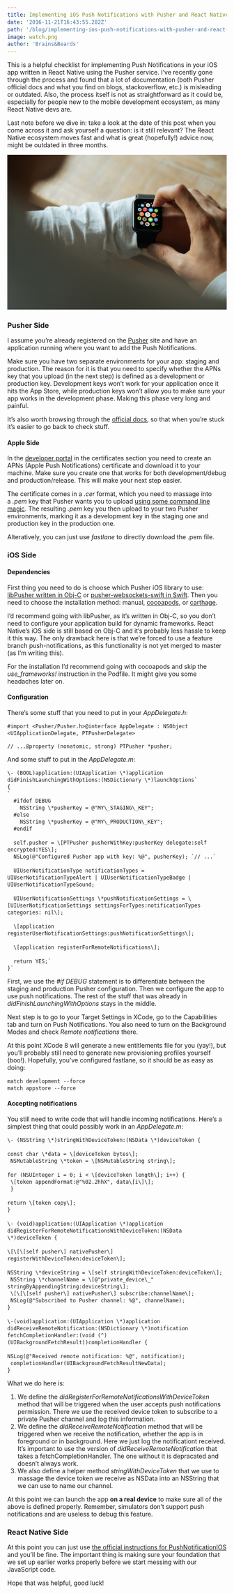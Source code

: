 ```yaml
---
title: Implementing iOS Push Notifications with Pusher and React Native
date: '2016-11-21T16:43:55.282Z'
path: '/blog/implementing-ios-push-notifications-with-pusher-and-react-native'
image: watch.png
author: 'Brains&Beards'
---
```


This is a helpful checklist for implementing Push Notifications in your iOS app written in React Native using the Pusher service. I’ve recently gone through the process and found that a lot of documentation (both Pusher official docs and what you find on blogs, stackoverflow, etc.) is misleading or outdated. Also, the process itself is not as straightforward as it could be, especially for people new to the mobile development ecosystem, as many React Native devs are.

Last note before we dive in: take a look at the date of this post when you come across it and ask yourself a question: is it still relevant? The React Native ecosystem moves fast and what is great (hopefully!) advice now, might be outdated in three months.

![](watch.png)

### Pusher Side

I assume you’re already registered on the [Pusher](https://pusher.com) site and have an application running where you want to add the Push Notifications.

Make sure you have two separate environments for your app: staging and production. The reason for it is that you need to specify whether the APNs key that you upload (in the next step) is defined as a development or production key. Development keys won’t work for your application once it hits the App Store, while production keys won’t allow you to make sure your app works in the development phase. Making this phase very long and painful.

It’s also worth browsing through the [official docs](https://pusher.com/docs), so that when you’re stuck it’s easier to go back to check stuff.

#### Apple Side

In the [developer portal](https://developer.apple.com) in the certificates section you need to create an APNs (Apple Push Notifications) certificate and download it to your machine. Make sure you create one that works for both development/debug and production/release. This will make your next step easier.

The certificate comes in a *.cer* format, which you need to massage into a *.pem* key that Pusher wants you to upload [using some command line magic](http://stackoverflow.com/questions/991758/how-to-get-pem-file-from-key-and-crt-files). The resulting *.pem* key you then upload to your two Pusher environments, marking it as a development key in the staging one and production key in the production one.

Alteratively, you can just use _fastlane_ to directly download the .pem file.

### **iOS Side**

#### **Dependencies**

First thing you need to do is choose which Pusher iOS library to use: [libPusher written in Obj-C](https://github.com/pusher/libPusher/) or [pusher-websockets-swift in Swift](https://github.com/pusher/pusher-websocket-swift). Then you need to choose the installation method: manual, [cocoapods](http://cocoadocs.org/), or [carthage](https://github.com/Carthage/Carthage).

I’d recommend going with libPusher, as it’s written in Obj-C, so you don’t need to configure your application build for dynamic frameworks. React Native’s iOS side is still based on Obj-C and it’s probably less hassle to keep it this way. The only drawback here is that we’re forced to use a feature branch push-notifications, as this functionality is not yet merged to master (as I’m writing this).

For the installation I’d recommend going with cocoapods and skip the _use_frameworks!_ instruction in the Podfile. It might give you some headaches later on.

#### Configuration

There’s some stuff that you need to put in your _AppDelegate.h_:

```
#import <Pusher/Pusher.h>@interface AppDelegate : NSObject <UIApplicationDelegate, PTPusherDelegate>
```

```
// ...@property (nonatomic, strong) PTPusher *pusher;
```

And some stuff to put in the _AppDelegate.m_:

```
\- (BOOL)application:(UIApplication \*)application didFinishLaunchingWithOptions:(NSDictionary \*)launchOptions`
{
`
  #ifdef DEBUG
    NSString \*pusherKey = @"MY\_STAGING\_KEY";
  #else
    NSString \*pusherKey = @"MY\_PRODUCTION\_KEY";
  #endif

  self.pusher = \[PTPusher pusherWithKey:pusherKey delegate:self encrypted:YES\];
  NSLog(@"Configured Pusher app with key: %@", pusherKey); `// ...`

  UIUserNotificationType notificationTypes = UIUserNotificationTypeAlert | UIUserNotificationTypeBadge | UIUserNotificationTypeSound;

  UIUserNotificationSettings \*pushNotificationSettings = \[UIUserNotificationSettings settingsForTypes:notificationTypes categories: nil\];

  \[application registerUserNotificationSettings:pushNotificationSettings\];

  \[application registerForRemoteNotifications\];

  return YES;`
}`
```

First, we use the _#if DEBUG_ statement is to differentiate between the staging and production Pusher configuration. Then we configure the app to use push notifications. The rest of the stuff that was already in _didFinishLaunchingWithOptions_ stays in the middle.

Next step is to go to your Target Settings in XCode, go to the Capabilities tab and turn on Push Notifications. You also need to turn on the Background Modes and check _Remote notifications_ there.

At this point XCode 8 will generate a new entitlements file for you (yay!), but you’ll probably still need to generate new provisioning profiles yourself (boo!). Hopefully, you’ve configured fastlane, so it should be as easy as doing:

```
match development --force
match appstore --force
```

#### Accepting notifications

You still need to write code that will handle incoming notifications. Here’s a simplest thing that could possibly work in an _AppDelegate.m_:

```
\- (NSString \*)stringWithDeviceToken:(NSData \*)deviceToken {

const char \*data = \[deviceToken bytes\];
 NSMutableString \*token = \[NSMutableString string\];

for (NSUInteger i = 0; i < \[deviceToken length\]; i++) {
 \[token appendFormat:@"%02.2hhX", data\[i\]\];
 }

return \[token copy\];
}

\- (void)application:(UIApplication \*)application didRegisterForRemoteNotificationsWithDeviceToken:(NSData \*)deviceToken {

\[\[\[self pusher\] nativePusher\] registerWithDeviceToken:deviceToken\];

NSString \*deviceString = \[self stringWithDeviceToken:deviceToken\];
 NSString \*channelName = \[@"private_device\_" stringByAppendingString:deviceString\];
 \[\[\[self pusher\] nativePusher\] subscribe:channelName\];
 NSLog(@"Subscribed to Pusher channel: %@", channelName);
}

\-(void)application:(UIApplication \*)application didReceiveRemoteNotification:(NSDictionary \*)notification
fetchCompletionHandler:(void (^)(UIBackgroundFetchResult))completionHandler {

NSLog(@"Received remote notification: %@", notification);
 completionHandler(UIBackgroundFetchResultNewData);
}
```

What we do here is:

1.  We define the _didRegisterForRemoteNotificationsWithDeviceToken_ method that will be triggered when the user accepts push notifications permission. There we use the received device token to subscribe to a private Pusher channel and log this information.
2.  We define the _didReceiveRemoteNotification_ method that will be triggered when we receive the notification, whether the app is in foreground or in background. Here we just log the notificationt received. It’s important to use the version of _didReceiveRemoteNotification_ that takes a fetchCompletionHandler. The one without it is depracated and doesn’t always work.
3.  We also define a helper method _stringWithDeviceToken_ that we use to massage the device token we receive as NSData into an NSString that we can use to name our channel.

At this point we can launch the app **on a real device** to make sure all of the above is defined properly. Remember, simulators don’t support push notifications and are useless to debug this feature.

### React Native Side

At this point you can just use [the official instructions for PushNotificationIOS](https://facebook.github.io/react-native/docs/pushnotificationios.html) and you’ll be fine. The important thing is making sure your foundation that we set up earlier works properly before we start messing with our JavaScript code.

Hope that was helpful, good luck!
